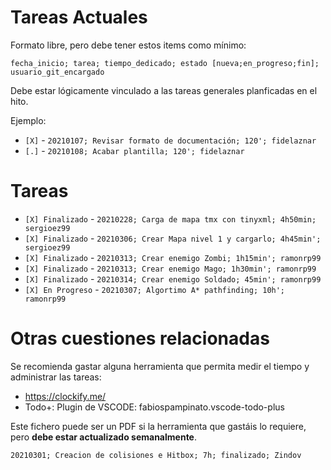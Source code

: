 # Tareas Actuales
Formato libre, pero debe tener estos items como mínimo:

`fecha_inicio; tarea; tiempo_dedicado; estado [nueva;en_progreso;fin]; usuario_git_encargado`

Debe estar lógicamente vinculado a las tareas generales planficadas en el hito.

Ejemplo:

* `[X]` - `20210107; Revisar formato de documentación; 120'; fidelaznar`
* `[.]` - `20210108; Acabar plantilla; 120'; fidelaznar`

# Tareas 

* `[X] Finalizado` - `20210228; Carga de mapa tmx con tinyxml; 4h50min; sergioez99`
* `[X] Finalizado` - `20210306; Crear Mapa nivel 1 y cargarlo; 4h45min'; sergioez99`
* `[X] Finalizado` - `20210313; Crear enemigo Zombi; 1h15min'; ramonrp99`
* `[X] Finalizado` - `20210313; Crear enemigo Mago; 1h30min'; ramonrp99`
* `[X] Finalizado` - `20210314; Crear enemigo Soldado; 45min'; ramonrp99`
* `[X] En Progreso` - `20210307; Algortimo A* pathfinding; 10h'; ramonrp99`

# Otras cuestiones relacionadas
Se recomienda gastar alguna herramienta que permita medir el tiempo y administrar las tareas:

* https://clockify.me/
* Todo+: Plugin de VSCODE: fabiospampinato.vscode-todo-plus

Este fichero puede ser un PDF si la herramienta que gastáis lo requiere, pero **debe estar actualizado semanalmente**.

`20210301; Creacion de colisiones e Hitbox; 7h; finalizado; Zindov`